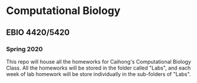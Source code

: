 # Computational Biology
## EBIO 4420/5420
### Spring 2020
This repo will house all the homeworks for Caihong's Computational Biology Class. All the homeworks will be stored in the folder called "Labs", and each week of lab homework will be store individually in the sub-folders of "Labs". 
